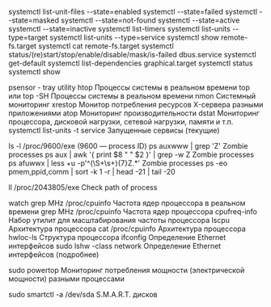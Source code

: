 systemctl list-unit-files --state=enabled
systemctl --state=failed
systemctl --state=masked
systemctl --state=not-found
systemctl --state=active
systemctl --state=inactive
systemctl list-timers
systemctl list-units --type=target
systemctl list-units --type=service
systemctl show remote-fs.target
systemctl cat remote-fs.target
systemctl status/(re)start/stop/enable/disable/mask/is-failed dbus.service
systemctl get-default
systemctl list-dependencies graphical.target
systemctl status
systemctl show

psensor - tray utility
htop Процессы системы в реальном времени
top или top -SH Процессы системы в реальном времени
nmon Системный мониторинг
xrestop Монитор потребления ресурсов X-сервера разными приложениями
atop Мониторинг производительности
dstat Мониторинг процессора, дисковой нагрузки, сетевой нагрузки, памяти и т.п.
systemctl list-units -t service Запущенные сервисы (текущие)

ls -l /proc/9600/exe (9600 — process ID)
ps auxwww | grep 'Z' Zombie processes
ps aux | awk '{ print $8 " " $2 }' | grep -w Z Zombie processes
ps afuwwx | less +u -p'^(\S+\s+){7}Z.*' Zombie processes
ps -eo pmem,ppid,comm | sort -k 1 -r | head -21 | tail -20

ll /proc/2043805/exe Check path of process

watch grep MHz /proc/cpuinfo Частота ядер процессора в реальном времени
grep MHz /proc/cpuinfo Частота ядер процессора
cpufreq-info Набор утилит для масштабирования частоты процессора
lscpu Архитектура процессора
cat /proc/cpuinfo Архитектура процессора
hwloc-ls Структура процессора
ifconfig Определение Ethernet интерфейсов
sudo lshw -class network Определение Ethernet интерфейсов (подробнее)

sudo powertop Мониторинг потребления мощности (электрической мощности) разными процессами

sudo smartctl -a /dev/sda S.M.A.R.T. дисков
